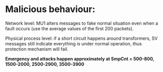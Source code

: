 # Malicious behaviour:

Network level: MU1 alters messages to fake normal situation even when a fault occurs (use the average values of the first 200 packets).

Physical process level: if a short circuit happens around transformers, SV messages still indicate everything is under normal operation, thus protection mechanism will fail.

**Emergency and attacks happen approximately at SmpCnt = 500-800, 1500-2000, 2500-2900, 3500-3900**